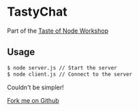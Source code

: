 # TastyChat

Part of the [Taste of Node Workshop](https://github.com/ben-ng/a-taste-of-node)

## Usage

```sh
$ node server.js // Start the server
$ node client.js // Connect to the server
```

Couldn't be simpler!

[Fork me on Github](https://github.com/ben-ng/a-taste-of-node/tree/master/act2/solutions/chat)
